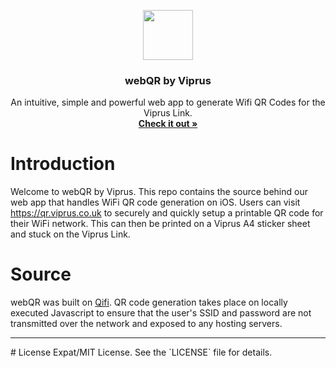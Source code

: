 <p align="center">
  <img src="https://viprus.co.uk/wp-content/uploads/2019/12/logo-high-res-240x300.png" height=80 width=80>
  <h3 align="center">webQR by Viprus</h3>
  <p align="center">
    An intuitive, simple and powerful web app to generate Wifi QR Codes for the Viprus Link.
    <br>
    <a href="https://qr.viprus.co.uk"><strong>Check it out &raquo;</strong></a>
  </p>
</p>
                  

# Introduction
Welcome to webQR by Viprus. This repo contains the source behind our web app that handles WiFi QR code generation on iOS. Users can visit https://qr.viprus.co.uk to securely and quickly setup a printable QR code for their WiFi network. This can then be printed on a Viprus A4 sticker sheet and stuck on the Viprus Link.

# Source
webQR was built on <a href="https://github.com/qifi">Qifi</a>. QR code generation takes place on locally executed Javascript to ensure that the user's SSID and password are not transmitted over the network and exposed to any hosting servers.
<hr>
# License
Expat/MIT License. See the `LICENSE` file for details.
